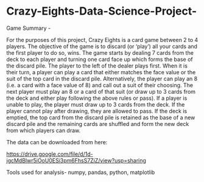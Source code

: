 # Crazy-Eights-Data-Science-Project-

Game Summary -

For the purposes of this project, Crazy Eights is a card game between 2 to 4 players.  The objective of the game is to discard (or ‘play’) all your cards and the first player to do so, wins.
The game starts by dealing 7 cards from the deck to each player and turning one card face up which forms the base of the discard pile.  The player to the left of the dealer plays first.
When it is their turn, a player can play a card that either matches the face value or the suit of the top card in the discard pile.
Alternatively, the player can play an 8 (i.e. a card with a face value of 8) and call out a suit of their choosing.  The next player must play an 8 or a card of that suit (or draw up to 3 cards from the deck and either play following the above rules or pass).
If a player is unable to play, the player must draw up to 3 cards from the deck.  If the player cannot play after drawing, they are allowed to pass.
If the deck is emptied, the top card from the discard pile is retained as the base of a new discard pile and the remaining cards are shuffled and form the new deck from which players can draw.

The data can be downloaded from here:

https://drive.google.com/file/d/1d-jgcMdBlwr5iOoU0ESi3pm6FhsS7ZiZ/view?usp=sharing

Tools used for analysis-
numpy, pandas, python, matplotlib

